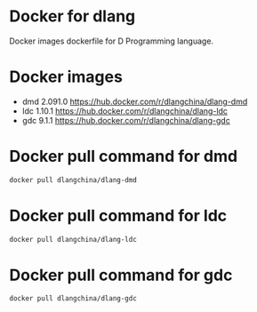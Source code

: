 # Docker for dlang
Docker images dockerfile for D Programming language.

# Docker images
 * dmd 2.091.0 https://hub.docker.com/r/dlangchina/dlang-dmd
 * ldc 1.10.1 https://hub.docker.com/r/dlangchina/dlang-ldc
 * gdc 9.1.1 https://hub.docker.com/r/dlangchina/dlang-gdc

# Docker pull command for dmd
```bash
docker pull dlangchina/dlang-dmd
```

# Docker pull command for ldc
```bash
docker pull dlangchina/dlang-ldc
```

# Docker pull command for gdc
```bash
docker pull dlangchina/dlang-gdc
```
